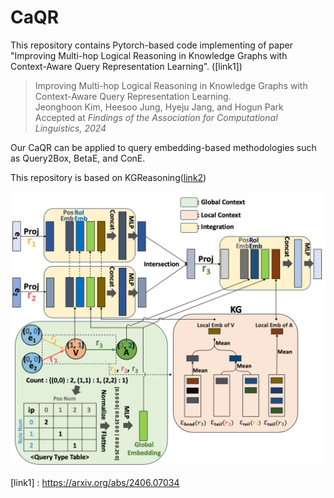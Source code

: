 # CaQR
This repository contains Pytorch-based code implementing of paper "Improving Multi-hop Logical Reasoning in Knowledge Graphs with Context-Aware Query Representation Learning". ([link1])

> Improving Multi-hop Logical Reasoning in Knowledge Graphs with Context-Aware Query Representation Learning.\
> Jeonghoon Kim, Heesoo Jung, Hyeju Jang, and Hogun Park\
> Accepted at _Findings of the Association for Computational Linguistics, 2024_

Our CaQR can be applied to query embedding-based methodologies such as Query2Box, BetaE, and ConE.

This repository is based on KGReasoning([link2])

![CaQR applied on _ip_ query.](./fig/caqr.png)

[link2]: https://github.com/snap-stanford/KGReasoning
[link1] : https://arxiv.org/abs/2406.07034
